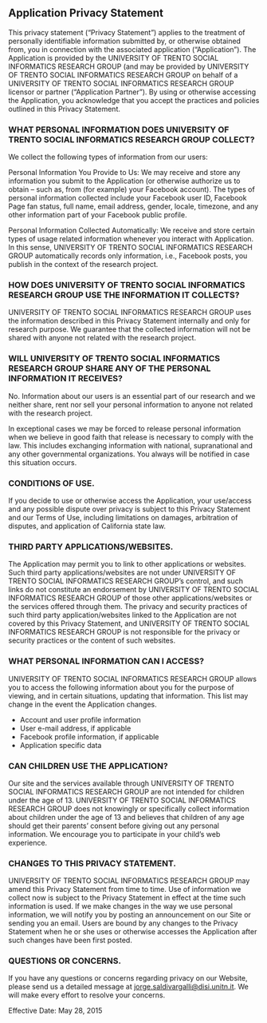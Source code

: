 Application Privacy Statement
-----------------------------

This privacy statement (“Privacy Statement”) applies to the treatment of personally identifiable information submitted by, or otherwise obtained from, you in connection with the associated application (“Application”). The Application is provided by the UNIVERSITY OF TRENTO SOCIAL INFORMATICS RESEARCH GROUP (and may be provided by UNIVERSITY OF TRENTO SOCIAL INFORMATICS RESEARCH GROUP on behalf of a UNIVERSITY OF TRENTO SOCIAL INFORMATICS RESEARCH GROUP licensor or partner (“Application Partner”). By using or otherwise accessing the Application, you acknowledge that you accept the practices and policies outlined in this Privacy Statement. 

### WHAT PERSONAL INFORMATION DOES UNIVERSITY OF TRENTO SOCIAL INFORMATICS RESEARCH GROUP COLLECT? 

We collect the following types of information from our users: 

Personal Information You Provide to Us:
We may receive and store any information you submit to the Application (or otherwise authorize us to obtain – such as, from (for example) your Facebook account). The types of personal information collected include your Facebook user ID, Facebook Page fan status, full name, email address, gender, locale, timezone, and any other information part of your Facebook public profile.

Personal Information Collected Automatically:
We receive and store certain types of usage related information whenever you interact with Application. In this sense, UNIVERSITY OF TRENTO SOCIAL INFORMATICS RESEARCH GROUP automatically records only information, i.e., Facebook posts, you publish in the context of the research project.

### HOW DOES UNIVERSITY OF TRENTO SOCIAL INFORMATICS RESEARCH GROUP USE THE INFORMATION IT COLLECTS? 

UNIVERSITY OF TRENTO SOCIAL INFORMATICS RESEARCH GROUP uses the information described in this Privacy Statement internally and only for research purpose. We guarantee that the collected information will not be shared with anyone not related with the research project.

### WILL UNIVERSITY OF TRENTO SOCIAL INFORMATICS RESEARCH GROUP SHARE ANY OF THE PERSONAL INFORMATION IT RECEIVES? 

No. Information about our users is an essential part of our research and we neither share, rent nor sell your personal information to anyone not related with the research project. 

In exceptional cases we may be forced to release personal information when we believe in good faith that release is necessary to comply with the law. This includes exchanging information with national, supranational and any other governmental organizations. You always will be notified in case this situation occurs.

### CONDITIONS OF USE. 

If you decide to use or otherwise access the Application, your use/access and any possible dispute over privacy is subject to this Privacy Statement and our Terms of Use, including limitations on damages, arbitration of disputes, and application of California state law. 

### THIRD PARTY APPLICATIONS/WEBSITES. 

The Application may permit you to link to other applications or websites. Such third party applications/websites are not under UNIVERSITY OF TRENTO SOCIAL INFORMATICS RESEARCH GROUP’s control, and such links do not constitute an endorsement by UNIVERSITY OF TRENTO SOCIAL INFORMATICS RESEARCH GROUP of those other applications/websites or the services offered through them. The privacy and security practices of such third party application/websites linked to the Application are not covered by this Privacy Statement, and UNIVERSITY OF TRENTO SOCIAL INFORMATICS RESEARCH GROUP is not responsible for the privacy or security practices or the content of such websites. 

### WHAT PERSONAL INFORMATION CAN I ACCESS? 

UNIVERSITY OF TRENTO SOCIAL INFORMATICS RESEARCH GROUP allows you to access the following information about you for the purpose of viewing, and in certain situations, updating that information. This list may change in the event the Application changes.

- Account and user profile information
- User e-mail address, if applicable
- Facebook profile information, if applicable
- Application specific data 

### CAN CHILDREN USE THE APPLICATION? 

Our site and the services available through UNIVERSITY OF TRENTO SOCIAL INFORMATICS RESEARCH GROUP are not intended for children under the age of 13. UNIVERSITY OF TRENTO SOCIAL INFORMATICS RESEARCH GROUP does not knowingly or specifically collect information about children under the age of 13 and believes that children of any age should get their parents’ consent before giving out any personal information. We encourage you to participate in your child’s web experience. 

### CHANGES TO THIS PRIVACY STATEMENT. 

UNIVERSITY OF TRENTO SOCIAL INFORMATICS RESEARCH GROUP may amend this Privacy Statement from time to time. Use of information we collect now is subject to the Privacy Statement in effect at the time such information is used. If we make changes in the way we use personal information, we will notify you by posting an announcement on our Site or sending you an email. Users are bound by any changes to the Privacy Statement when he or she uses or otherwise accesses the Application after such changes have been first posted. 

### QUESTIONS OR CONCERNS. 

If you have any questions or concerns regarding privacy on our Website, please send us a detailed message at jorge.saldivargalli@disi.unitn.it. We will make every effort to resolve your concerns. 

Effective Date: May 28, 2015